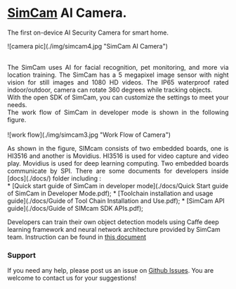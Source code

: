 # [SimCam](simcam.ai) AI Camera.
 <p style="text-align: justify">
The first on-device AI Security Camera for smart home.
</p>
![camera pic](./img/simcam4.jpg "SimCam AI Camera")
 <p style="text-align: justify">
 <br>
The SimCam uses AI for facial recognition, pet monitoring, and more via location training. The SimCam has a 5 megapixel image sensor with night vision for still images and 1080 HD videos. The IP65 waterproof rated indoor/outdoor, camera can rotate 360 degrees while tracking objects.
<br>
With the open SDK of SimCam, you can customize the settings to meet your needs.
<br>
The work flow of SimCam in developer mode is shown in the following figure.
<br>
<br>
![work flow](./img/simcam3.jpg "Work Flow of Camera")
</p>
<div style="text-align:justify">
As shown in the figure, SIMcam consists of two embedded boards, one is HI3516
and another is Movidius. HI3516 is used for video capture and video play. Movidius is
used for deep learning computing. Two embedded boards communicate by SPI.
There are some documents for developers inside [docs](./docs/) folder including :
</div>
   * [Quick start guide of SimCam in developer mode](./docs/Quick Start guide of SimCam in Developer Mode.pdf);
   * [Toolchain installation and usage guide](./docs/Guide of Tool Chain Installation and Use.pdf);
   * [SimCam API guide](./docs/Guide of SIMcam SDK APIs.pdf);


Developers can train their own object detection models using Caffe deep learning framework and  neural network architecture provided by SimCam team. Instruction can be found in [this document](./docs/Train_Model.pdf)

### Support
If you need any help, please post us an issue on [Github Issues](https://github.com/simshineaicamera/SIMCAM_SDK/issues).  You are welcome to contact us for your suggestions!
